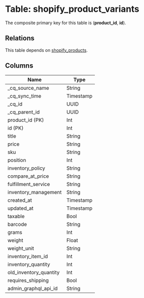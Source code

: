 # Table: shopify_product_variants

The composite primary key for this table is (**product_id**, **id**).

## Relations

This table depends on [shopify_products](shopify_products).

## Columns

| Name          | Type          |
| ------------- | ------------- |
|_cq_source_name|String|
|_cq_sync_time|Timestamp|
|_cq_id|UUID|
|_cq_parent_id|UUID|
|product_id (PK)|Int|
|id (PK)|Int|
|title|String|
|price|String|
|sku|String|
|position|Int|
|inventory_policy|String|
|compare_at_price|String|
|fulfillment_service|String|
|inventory_management|String|
|created_at|Timestamp|
|updated_at|Timestamp|
|taxable|Bool|
|barcode|String|
|grams|Int|
|weight|Float|
|weight_unit|String|
|inventory_item_id|Int|
|inventory_quantity|Int|
|old_inventory_quantity|Int|
|requires_shipping|Bool|
|admin_graphql_api_id|String|